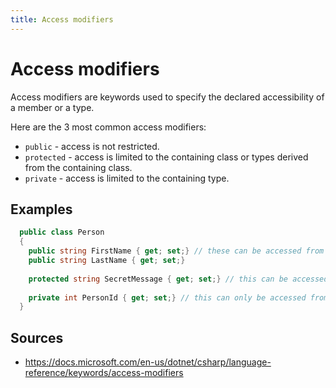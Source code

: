 ```yaml
---
title: Access modifiers
---
```


# Access modifiers

Access modifiers are keywords used to specify the declared accessibility of a member or a type. 

Here are the 3 most common access modifiers:
* `public` - access is not restricted.
* `protected` - access is limited to the containing class or types derived from the containing class.
* `private` - access is limited to the containing type.

## Examples
```csharp
  public class Person
  {
    public string FirstName { get; set;} // these can be accessed from anywhere
    public string LastName { get; set;}
    
    protected string SecretMessage { get; set;} // this can be accessed from this class or any derived classes
    
    private int PersonId { get; set;} // this can only be accessed from this class
  }
```

## Sources
- https://docs.microsoft.com/en-us/dotnet/csharp/language-reference/keywords/access-modifiers

